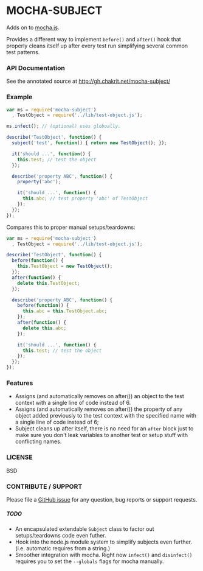
# MOCHA-SUBJECT

Adds on to [mocha.js](http://mochajs.org/).

Provides a different way to implement `before()` and `after()` hook that properly cleans
itself up after every test run simplifying several common test patterns.

### API Documentation

See the annotated source at http://gh.chakrit.net/mocha-subject/

### Example

```js
var ms = require('mocha-subject')
  , TestObject = require('../lib/test-object.js');

ms.infect(); // (optional) uses globoally.

describe('TestObject', function() {
  subject('test', function() { return new TestObject(); });

  it('should ...', function() {
    this.test; // test the object
  });

  describe('property ABC', function() {
    property('abc');

    it('should ...', function() {
      this.abc; // test property 'abc' of TestObject
    });
  });
});
```

Compares this to proper manual setups/teardowns:

```js
var ms = require('mocha-subject')
  , TestObject = require('../lib/test-object.js');

describe('TestObject', function() {
  before(function() {
    this.TestObject = new TestObject();
  });
  after(function() {
    delete this.TestObject;
  });

  describe('property ABC', function() {
    before(function() {
      this.abc = this.TestObject.abc;
    });
    after(function() {
      delete this.abc;
    });

    it('should ...', function() {
      this.test; // test the object
    });
  });
});
```

### Features

* Assigns (and automatically removes on after()) an object to the test context with a
  single line of code instead of 6.
* Assigns (and automatically removes on after()) the property of any object added
  previously to the test context with the specified name with a single line of code
  instead of 6;
* Subject cleans up after itself, there is no need for an `after` block just to make sure
  you don't leak variables to another test or setup stuff with conflicting names.

### LICENSE

BSD

### CONTRIBUTE / SUPPORT

Please file a [GitHub issue](https://github.com/chakrit/mocha-subject/issues/new) for any
question, bug reports or support requests.

##### TODO

* An encapsulated extendable `Subject` class to factor out setups/teardowns code even
  futher.
* Hook into the node.js module system to simplify subjects even further. (i.e. automatic
  requires from a string.)
* Smoother integration with mocha. Right now `infect()` and `disinfect()` requires you to
  set the `--globals` flags for mocha manually.


